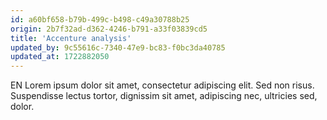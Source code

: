 ```yaml
---
id: a60bf658-b79b-499c-b498-c49a30788b25
origin: 2b7f32ad-d362-4246-b791-a33f03839cd5
title: 'Accenture analysis'
updated_by: 9c55616c-7340-47e9-bc83-f0bc3da40785
updated_at: 1722882050
---
```

EN Lorem ipsum dolor sit amet, consectetur adipiscing elit. Sed non risus. Suspendisse lectus tortor, dignissim sit amet, adipiscing nec, ultricies sed, dolor.